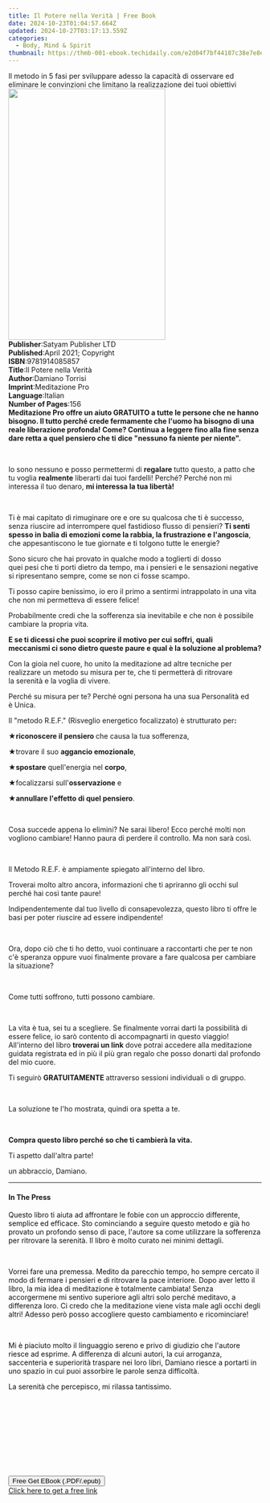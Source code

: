 ```yaml
---
title: Il Potere nella Verità | Free Book
date: 2024-10-23T01:04:57.664Z
updated: 2024-10-27T03:17:13.559Z
categories:
  - Body, Mind & Spirit
thumbnail: https://thmb-001-ebook.techidaily.com/e2d04f7bf44187c38e7e8ef13c2821ea5349d3b6033801fee71cdd372701ee40.jpg
---
```

<main id="book-container">
  <div class="flex flex-col">
    <div class="book-brief flex-1 py-6 px-4 sm:p-6 md:py-10 md:px-8">
      <!-- brief-->
      <div class="book-brief-main">
        Il metodo in 5 fasi per sviluppare adesso la capacità di osservare ed
        eliminare le convinzioni che limitano la realizzazione dei tuoi
        obiettivi
      </div>
    </div>
    <div
      class="book-meta-info flex-1 grid gap-4 col-start-1 col-end-3 row-start-1 sm:mb-6 sm:grid-cols-4 lg:gap-6 lg:col-start-2 lg:row-end-6 lg:row-span-6 lg:mb-0"
    >
      <div
        class="book-meta-info-left place-content-center mt-4 p-4 text-sm leading-6 col-start-2 col-span-2 dark:text-slate-400"
      >
        <img
          class="w-full h-500 object-cover rounded-lg sm:h-255 sm:col-span-2 lg:col-span-full"
          src="https://img-001-ebook.techidaily.com/19ba873868570957142669d611f6e4a7a41cdf6d8ebe482453d4a2fc7fc137fc.jpg"
          alt=""
          width="312"
          height="500"
        />
      </div>
      <div
        class="book-meta-info-right mt-2 col-start-1 row-start-2 col-span-3 self-center"
      >
        <!-- meta data  -->
        <div class="flex flex-col px-4 md:px-8">
          <div class="flex-1">
            <strong>Publisher</strong>:<span class="px-2"
              >Satyam Publisher LTD</span
            >
          </div>
          <div class="flex-1">
            <strong>Published</strong>:<span class="px-2"
              >April 2021; Copyright</span
            >
          </div>
          <div class="flex-1">
            <strong>ISBN</strong>:<span class="px-2">9781914085857</span>
          </div>
          <div class="flex-1">
            <strong>Title</strong>:<span class="px-2"
              >Il Potere nella Verità</span
            >
          </div>
          <div class="flex-1">
            <strong>Author</strong>:<span class="px-2">Damiano Torrisi</span>
          </div>
          <div class="flex-1">
            <strong>Imprint</strong>:<span class="px-2">Meditazione Pro</span>
          </div>
          <div class="flex-1">
            <strong>Language</strong>:<span class="px-2">Italian</span>
          </div>
          <div class="flex-1">
            <strong>Number of Pages</strong>:<span class="px-2">156</span>
          </div>
        </div>
      </div>
    </div>
    <div class="book-description flex-1 py-6 px-4 sm:p-6 md:py-10 md:px-8">
      <div class="book-description-main">
        <div accordion-content="" id="description">
          <strong
            >Meditazione Pro offre un aiuto GRATUITO a tutte le persone che ne
            hanno bisogno. Il tutto perché crede fermamente che l'uomo ha
            bisogno di una reale liberazione profonda! Come? Continua a leggere
            fino alla fine senza dare retta a quel pensiero che ti dice "nessuno
            fa niente per niente".</strong
          >
          <p><br /></p>
          <p>
            Io sono&nbsp;nessuno&nbsp;e posso permettermi
            di&nbsp;<strong>regalare&nbsp;</strong>tutto questo, a patto che tu
            voglia&nbsp;<strong>realmente</strong>&nbsp;liberarti dai tuoi
            fardelli!&nbsp;Perché?&nbsp;Perché non mi interessa il tuo
            denaro,&nbsp;<strong>mi interessa la tua libertà!</strong>
          </p>
          <p>&nbsp;</p>
          <p>
            Ti è mai capitato di<strong>&nbsp;</strong>rimuginare ore e
            ore&nbsp;su qualcosa che ti è successo, senza riuscire ad
            interrompere quel fastidioso&nbsp;flusso di pensieri?&nbsp;<strong
              >Ti senti spesso in balia di&nbsp;emozioni&nbsp;come la rabbia, la
              frustrazione e l'angoscia</strong
            >, che appesantiscono le tue giornate e ti tolgono tutte
            le&nbsp;energie?
          </p>
          <p>
            Sono sicuro che hai provato in qualche modo a toglierti di dosso
            quei&nbsp;pesi&nbsp;che ti porti dietro da tempo, ma i pensieri e le
            sensazioni negative si ripresentano sempre, come se non ci
            fosse&nbsp;scampo.&nbsp;
          </p>
          <p>
            Ti posso capire benissimo, io ero il primo a
            sentirmi&nbsp;intrappolato<strong>&nbsp;</strong>in una vita che non
            mi permetteva di essere felice!
          </p>
          <p>
            Probabilmente credi che la sofferenza sia inevitabile e che non è
            possibile cambiare la propria vita.&nbsp;
          </p>
          <p>
            <strong
              >E se ti dicessi che puoi scoprire il&nbsp;motivo&nbsp;per cui
              soffri,&nbsp;quali meccanismi&nbsp;ci sono dietro queste paure e
              qual è la&nbsp;soluzione&nbsp;al problema?</strong
            >
          </p>
          <p>
            Con la gioia nel cuore, ho unito la meditazione ad altre tecniche
            per realizzare un&nbsp;metodo su misura per te, che ti permetterà di
            ritrovare la&nbsp;serenità e la voglia di vivere.&nbsp;
          </p>
          <p>
            Perché su misura per te? Perché ogni persona ha una
            sua&nbsp;Personalità&nbsp;ed è&nbsp;Unica.
          </p>
          <p>
            Il "metodo R.E.F."&nbsp;(Risveglio energetico focalizzato)
            è&nbsp;strutturato&nbsp;per<strong>:</strong>
          </p>
          <p>
            <strong>★riconoscere&nbsp;il pensiero&nbsp;</strong>che causa la tua
            sofferenza,
          </p>
          <p>
            ★trovare il
            suo&nbsp;<strong>aggancio&nbsp;emozionale</strong>,&nbsp;
          </p>
          <p>
            <strong>★spostare</strong>&nbsp;quell'energia
            nel&nbsp;<strong>corpo</strong>,
          </p>
          <p>★focalizzarsi sull'<strong>osservazione</strong>&nbsp;e&nbsp;</p>
          <p><strong>★annullare&nbsp;l'effetto di quel pensiero</strong>.</p>
          <p><br /></p>
          <p>
            Cosa succede appena lo elimini? Ne sarai libero! Ecco perché molti
            non vogliono&nbsp;cambiare! Hanno paura di perdere il controllo. Ma
            non sarà così.
          </p>
          <p><br /></p>
          <p>Il Metodo R.E.F. è ampiamente spiegato all'interno del libro.</p>
          <p>
            Troverai molto altro ancora, informazioni che ti apriranno gli occhi
            sul perché hai così tante paure!
          </p>
          <p>
            Indipendentemente dal tuo livello di consapevolezza, questo libro ti
            offre le basi per poter riuscire ad essere indipendente!
          </p>
          <p><br /></p>
          <p>
            Ora, dopo ciò che ti ho detto, vuoi continuare a raccontarti che per
            te non c'è&nbsp;speranza&nbsp;oppure vuoi finalmente provare a fare
            qualcosa per&nbsp;cambiare la situazione?
          </p>
          <p><br /></p>
          <p>Come tutti soffrono, tutti possono cambiare.</p>
          <p><br /></p>
          <p>
            La vita è tua, sei tu a scegliere.&nbsp;Se finalmente vorrai darti
            la possibilità di essere&nbsp;felice, io sarò contento di
            accompagnarti in questo viaggio! All'interno del libro&nbsp;<strong
              >troverai un link</strong
            >&nbsp;dove potrai accedere alla&nbsp;meditazione guidata
            registrata&nbsp;ed in più&nbsp;il più gran regalo che posso donarti
            dal profondo del mio cuore.
          </p>
          <p>
            Ti seguirò&nbsp;<strong>GRATUITAMENTE&nbsp;</strong>attraverso
            sessioni individuali o di gruppo.
          </p>
          <p><br /></p>
          <p>
            La soluzione te l'ho mostrata,&nbsp;quindi&nbsp;ora spetta a te.
          </p>
          <p><br /></p>
          <p>
            <strong
              >Compra questo libro perché so che ti cambierà la vita.</strong
            >
          </p>
          <p>Ti aspetto dall'altra parte!</p>
          <p>un abbraccio, Damiano.</p>
        </div>
        <div class="accordion-fader"></div>
      </div>
    </div>
    <div class="book-excerpts flex-1 py-6 px-4 sm:p-6 md:py-10 md:px-8">
      <!-- excerpts-->
      <div class="book-excerpts-main">
        <hr />
        <h4 class="placeholder placeholder-heading">
          <span>In The Press</span>
        </h4>
        <p></p>
        <p>
          <span style="color: rgba(15, 17, 17, 1)"
            >Questo libro ti aiuta ad affrontare le fobie con un approccio
            differente, semplice ed efficace. Sto cominciando a seguire questo
            metodo e già ho provato un profondo senso di pace, l'autore sa come
            utilizzare la sofferenza per ritrovare la serenità. Il libro è molto
            curato nei minimi dettagli.</span
          >
        </p>
        <p><br /></p>
        <p>
          <span style="color: rgba(15, 17, 17, 1)"
            >Vorrei fare una premessa. Medito da parecchio tempo, ho sempre
            cercato il modo di fermare i pensieri e di ritrovare la pace
            interiore. Dopo aver letto il libro, la mia idea di meditazione è
            totalmente cambiata! Senza accorgermene mi sentivo superiore agli
            altri solo perché meditavo, a differenza loro. Ci credo che la
            meditazione viene vista male agli occhi degli altri! Adesso però
            posso accogliere questo cambiamento e ricominciare!</span
          >
        </p>
        <p><br /></p>
        <p>
          <span style="color: rgba(15, 17, 17, 1)"
            >Mi è piaciuto molto il linguaggio sereno e privo di giudizio che
            l'autore riesce ad esprime. A differenza di alcuni autori, la cui
            arroganza, saccenteria e superiorità traspare nei loro libri,
            Damiano riesce a portarti in uno spazio in cui puoi assorbire le
            parole senza difficoltà.</span
          >
        </p>
        <p>
          <span style="color: rgba(15, 17, 17, 1)"
            >La serenità che percepisco, mi rilassa tantissimo.</span
          >
        </p>
        <p><br /></p>
        <p><br /></p>
        <p><br /></p>
        <p><br /></p>
        <p><br /></p>
        <p></p>
      </div>
    </div>
    <div
      class="book-about-author flex-1 py-6 px-4 sm:p-6 md:py-10 md:px-8"
    ></div>
    <div class="book-free-get flex-1 py-6 px-4 sm:p-6 md:py-10 md:px-8">
      <button
        id="btn-free-get"
        class="bg-blue-500 hover:bg-blue-700 text-white font-bold py-2 px-4 rounded"
      >
        Free Get EBook (.PDF/.epub)
      </button>
      <div id="countdown-display" class="px-2 text-lg mt-2"></div>
      <a
        id="free-link"
        class="hidden bg-blue-500 hover:bg-blue-700 text-white font-bold py-2 px-4 rounded"
        href="https://www.ebooks.com/en-us/book/210267439/il-potere-nella-verit/damiano-torrisi/"
        target="_blank"
        >Click here to get a free link</a
      >
    </div>
    <script>
      let countdownTime = 0;
      let countdownInterval = null;
      document
        .getElementById('btn-free-get')
        .addEventListener('click', startCountdown);
      function startCountdown() {
        countdownTime = new Date().getTime() + 60000 * 3;
        countdownInterval = setInterval(updateCountdown, 1000);
        document.getElementById('btn-free-get').disabled = true;
        document
          .getElementById('btn-free-get')
          .classList.add('bg-gray-500', 'cursor-not-allowed');
      }
      function updateCountdown() {
        let currentTime = new Date().getTime();
        let timeLeft = countdownTime - currentTime;
        let secondsLeft = Math.floor(timeLeft / 1000);
        document.getElementById('countdown-display').innerHTML =
          `Remaining time: ${secondsLeft} seconds.`;
        if (secondsLeft <= 0) {
          clearInterval(countdownInterval);
          document.getElementById('btn-free-get').classList.add('hidden');
          document.getElementById('free-link').classList.remove('hidden');
          document.getElementById('countdown-display').innerHTML = '';
        }
      }
    </script>
  </div>
</main>

<ins class="adsbygoogle"
      style="display:block"
      data-ad-client="ca-pub-7571918770474297"
      data-ad-slot="8358498916"
      data-ad-format="auto"
      data-full-width-responsive="true"></ins>
    